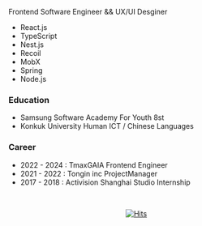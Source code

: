Frontend Software Engineer && UX/UI Desginer
- React.js 
- TypeScript
- Nest.js
- Recoil
- MobX
- Spring 
- Node.js 
         

### Education
- Samsung Software Academy For Youth 8st
- Konkuk University Human ICT / Chinese Languages 

### Career
- 2022 - 2024 : TmaxGAIA Frontend Engineer
- 2021 - 2022 : Tongin inc ProjectManager
- 2017 - 2018 : Activision Shanghai Studio Internship
<br>
 
<div align=center>
  
[![Hits](https://hits.seeyoufarm.com/api/count/incr/badge.svg?url=https%3A%2F%2Fgithub.com%2Fgyoogle%2Fhit-counter&count_bg=%2379C83D&title_bg=%23555555&icon=&icon_color=%23E7E7E7&title=hits&edge_flat=false)](https://hits.seeyoufarm.com)
 
</div>

 
